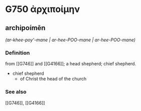 # G750 ἀρχιποίμην

## archipoímēn

_(ar-khee-poy'-mane | ar-hee-POO-mane | ar-hee-POO-mane)_

### Definition

from [[G746]] and [[G4166]]; a head shepherd; chief shepherd.

- chief shepherd
  - of Christ the head of the church

### See also

[[G746]], [[G4166]]

